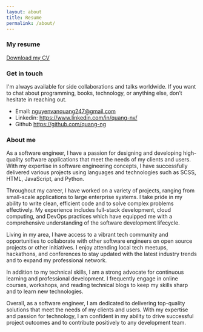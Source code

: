 ```yaml
---
layout: about
title: Resume
permalink: /about/
---
```


### My resume

[Download my CV](quang-nguyen-cv.pdf)


### Get in touch

I'm always available for side collaborations and talks worldwide. If you want to chat about programming, books, technology, or anything else, don’t hesitate in reaching out.

- Email: [nguyenvanquang247@gmail.com](mailto:nguyenvanquang247@gmail.com)
- Linkedin: <a href="https://www.linkedin.com/in/quang-nv/" target="_blank">https://www.linkedin.com/in/quang-nv/</a>
- Github <a href="https://github.com/quang-ng"  target="_blank">https://github.com/quang-ng</a>


### About me

As a software engineer, I have a passion for designing and developing high-quality software applications that meet the needs of my clients and users. With my expertise in software engineering concepts, I have successfully delivered various projects using languages and technologies such as SCSS, HTML, JavaScript, and Python.

Throughout my career, I have worked on a variety of projects, ranging from small-scale applications to large enterprise systems. I take pride in my ability to write clean, efficient code and to solve complex problems effectively. My experience includes full-stack development, cloud computing, and DevOps practices which have equipped me with a comprehensive understanding of the software development lifecycle.

Living in my area, I have access to a vibrant tech community and opportunities to collaborate with other software engineers on open source projects or other initiatives. I enjoy attending local tech meetups, hackathons, and conferences to stay updated with the latest industry trends and to expand my professional network.

In addition to my technical skills, I am a strong advocate for continuous learning and professional development. I frequently engage in online courses, workshops, and reading technical blogs to keep my skills sharp and to learn new technologies.

Overall, as a software engineer, I am dedicated to delivering top-quality solutions that meet the needs of my clients and users. With my expertise and passion for technology, I am confident in my ability to drive successful project outcomes and to contribute positively to any development team.
